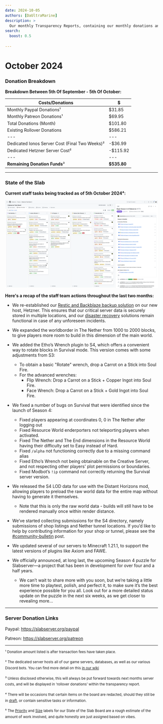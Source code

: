 ```yaml
---
date: 2024-10-05
authors: [DaUltraMarine]
description: >
  Our monthly Transparency Reports, containing our monthly donations and summarising the progress our staff team has made recently.
search:
  boost: 0.5

---
```


# October 2024

### Donation Breakdown
**Breakdown Between 5th Of September - 5th Of October:**

<!-- more -->

Costs/Donations |      $
---|---
Monthly Paypal Donations¹| $31.85
Monthly Patreon Donations¹| $69.95
Total Donations (Month)| $101.80
Existing Rollover Donations| $586.21
---|---
Dedicated Ionos Server Cost (Final Two Weeks)²| -$36.99
Dedicated Hetzner Server Cost² | -$115.92
---|---
**Remaining Donation Funds**³   |  **$535.80**

---

### State of the Slab

**Current staff tasks being tracked as of 5th October 2024⁴:**

![State of the Slab October 2024](./../../../assets/images/kanban/2024/October.png "State of the Slab October 2024")

**Here's a recap of the staff team actions throughout the last two months:**

- We re-established our [Restic and Backblaze backup solution](https://github.com/Slabserver/Slabserver-Documentation/wiki/Architecture#backups) on our new host, Hetzner. This ensures that our critical server data is securely stored in multiple locations, and our [disaster recovery](https://aws.amazon.com/what-is/disaster-recovery) solutions remain functional in case of any unforeseen incidents.
- We expanded the worldborder in The Nether from 1000 to 2000 blocks, to give players more room to build in this dimension of the main world.
- We added the Etho’s Wrench plugin to S4, which offers a convenient way to rotate blocks in Survival mode. This version comes with some adjustments from S3: 
    - To obtain a basic "Rotate" wrench, drop a Carrot on a Stick into Soul Fire.
    - For the advanced wrenches:
        - Flip Wrench: Drop a Carrot on a Stick + Copper Ingot into Soul Fire.
        - Face Wrench: Drop a Carrot on a Stick + Gold Ingot into Soul Fire.
- We fixed a number of bugs on Survival that were identified since the launch of Season 4:
    - Fixed players appearing at coordinates 0, 0 in The Nether after logging out
    - Fixed Resource World enderporters not teleporting players when activated.
    - Fixed The Nether and The End dimensions in the Resource World having their difficulty set to Easy instead of Hard.
    - Fixed `/alpha` not functioning correctly due to a missing command alias
    - Fixed Etho’s Wrench not being obtainable on the Creative Server, and not respecting other players' plot permissions or boundaries.
    - Fixed Modbot’s `!ip` command not correctly returning the Survival server version.

- We released the S4 LOD data for use with the Distant Horizons mod, allowing players to preload the raw world data for the entire map without having to generate it themselves.
    - Note that this is only the raw world data - builds will still have to be rendered manually once within render distance.
- We’ve started collecting submissions for the S4 directory, namely submissions of shop listings and Nether tunnel locations. If you’d like to help by contributing information for your shop or tunnel, please see the [#community-bulletin](https://discord.com/channels/146701388234227712/1279485910450307082/1279485910450307082) post. 

- We updated several of our servers to Minecraft 1.21.1, to support the latest versions of plugins like Axiom and FAWE.
- We officially announced, at long last, the upcoming Season 4 puzzle for Slabserver—a project that has been in development for over four and a half years.
    - We can’t wait to share more with you soon, but we’re taking a little more time to playtest, polish, and perfect it, to make sure it’s the best experience possible for you all. Look out for a more detailed status update on the puzzle in the next six weeks, as we get closer to revealing more…
---

### Server Donation Links
Paypal: https://slabserver.org/paypal

Patreon: https://slabserver.org/patreon

---

<sup>¹ Donation amount listed is after transaction fees have taken place.</sup>

<sup>² The dedicated server hosts all of our game servers, databases, as well as our various Discord bots. You can find more detail on this [in our wiki](https://github.com/Slabserver/Slabserver-Documentation/wiki/Architecture)</sup>

<sup>³ Unless disclosed otherwise, this will always be put forward towards next months server costs, and will be displayed in ‘rollover donations’ within the transparency report.</sup>

<sup>⁴ There will be occasions that certain items on the board are redacted, should they still be in [draft](https://docs.github.com/en/issues/planning-and-tracking-with-projects/managing-items-in-your-project/adding-items-to-your-project#creating-draft-issues), or contain sensitive tasks or information.</sup>

<sup>⁵ The [Priority](https://github.com/Slabserver/Transparency-Reports/blob/master/Resources/Priority.png) and [Size](https://github.com/Slabserver/Transparency-Reports/blob/master/Resources/Size.png) labels for our State of the Slab Board are a rough estimate of the amount of work involved, and quite honestly are just assigned based on vibes.</sup>
